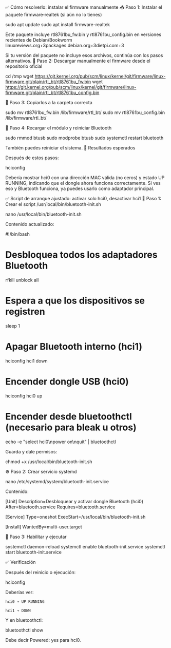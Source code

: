 ✅ Cómo resolverlo: instalar el firmware manualmente
📥 Paso 1: Instalar el paquete firmware‑realtek (si aún no lo tienes)

sudo apt update
sudo apt install firmware-realtek

Este paquete incluye rtl8761bu_fw.bin y rtl8761bu_config.bin en versiones recientes de Debian/Bookworm
linuxreviews.org+3packages.debian.org+3dietpi.com+3

Si tu versión del paquete no incluye esos archivos, continúa con los pasos alternativos.
🧩 Paso 2: Descargar manualmente el firmware desde el repositorio oficial

cd /tmp
wget https://git.kernel.org/pub/scm/linux/kernel/git/firmware/linux-firmware.git/plain/rtl_bt/rtl8761bu_fw.bin
wget https://git.kernel.org/pub/scm/linux/kernel/git/firmware/linux-firmware.git/plain/rtl_bt/rtl8761bu_config.bin

📂 Paso 3: Copiarlos a la carpeta correcta

sudo mv rtl8761bu_fw.bin /lib/firmware/rtl_bt/
sudo mv rtl8761bu_config.bin /lib/firmware/rtl_bt/

🔄 Paso 4: Recargar el módulo y reiniciar Bluetooth

sudo rmmod btusb
sudo modprobe btusb
sudo systemctl restart bluetooth

También puedes reiniciar el sistema.
🔧 Resultados esperados

Después de estos pasos:

hciconfig

Debería mostrar hci0 con una dirección MAC válida (no ceros) y estado UP RUNNING, indicando que el dongle ahora funciona correctamente. Si ves eso y Bluetooth funciona, ya puedes usarlo como adaptador principal.




✅ Script de arranque ajustado: activar solo hci0, desactivar hci1
🔧 Paso 1: Crear el script /usr/local/bin/bluetooth-init.sh

nano /usr/local/bin/bluetooth-init.sh

Contenido actualizado:

#!/bin/bash

# Desbloquea todos los adaptadores Bluetooth
rfkill unblock all

# Espera a que los dispositivos se registren
sleep 1

# Apagar Bluetooth interno (hci1)
hciconfig hci1 down

# Encender dongle USB (hci0)
hciconfig hci0 up

# Encender desde bluetoothctl (necesario para bleak u otros)
echo -e "select hci0\npower on\nquit" | bluetoothctl

Guarda y dale permisos:

chmod +x /usr/local/bin/bluetooth-init.sh

⚙️ Paso 2: Crear servicio systemd

nano /etc/systemd/system/bluetooth-init.service

Contenido:

[Unit]
Description=Desbloquear y activar dongle Bluetooth (hci0)
After=bluetooth.service
Requires=bluetooth.service

[Service]
Type=oneshot
ExecStart=/usr/local/bin/bluetooth-init.sh

[Install]
WantedBy=multi-user.target

🧪 Paso 3: Habilitar y ejecutar

systemctl daemon-reload
systemctl enable bluetooth-init.service
systemctl start bluetooth-init.service

✅ Verificación

Después del reinicio o ejecución:

hciconfig

Deberías ver:

    hci0 → UP RUNNING

    hci1 → DOWN

Y en bluetoothctl:

bluetoothctl
show

Debe decir Powered: yes para hci0.